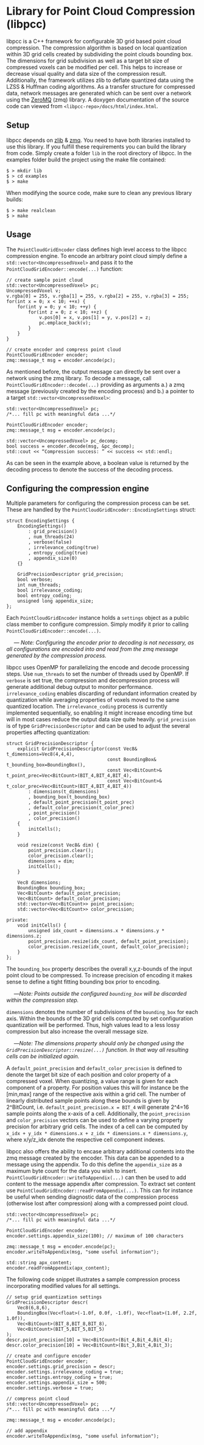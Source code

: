 # Library for Point Cloud Compression (libpcc)
libpcc is a C++ framework for configurable 3D grid based point cloud compression. The compression algorithm is based on local quantization within 3D grid cells created by subdividing the point clouds bounding box. The dimensions for grid subdivision as well as a target bit size of compressed voxels can be modified per cell. This helps to increase or decrease visual quality and data size of the compression result. Additionally, the framework utilizes zlib to deflate quantized data using the LZSS & Huffman coding algorithms. As a transfer structure for compressed data, network messages are generated which can be sent over a network using the [ZeroMQ](http://zeromq.org/) (zmq) library. A doxygen documentation of the source code can viewed from `<libpcc-repo>/docs/html/index.html`.

## Setup
libpcc depends on [zlib](https://zlib.net/) & [zmq](http://zeromq.org/). You need to have both libraries installed to use this library. If you fulfill these requirements you can build the library from code. Simply create a folder `lib` in the root directory of libpcc. In the examples folder build the project using the make file contained:
```
$ > mkdir lib
$ > cd examples
$ > make
```
When modifying the source code, make sure to clean any previous library builds:
```
$ > make realclean
$ > make
```

## Usage
The `PointCloudGridEncoder` class defines high level access to the libpcc compression engine.
To encode an arbitrary point cloud simply define a `std::vector<UncompressedVoxel>` and pass it to the `PointCloudGridEncoder::encode(...)` function:
```
// create sample point cloud
std::vector<UncompressedVoxel> pc;
UncompressedVoxel v;
v.rgba[0] = 255, v.rgba[1] = 255, v.rgba[2] = 255, v.rgba[3] = 255;
for(int x = 0; x < 10; ++x) {
    for(int y = 0; y < 10; ++y) {
        for(int z = 0; z < 10; ++z) {
            v.pos[0] = x, v.pos[1] = y, v.pos[2] = z;
            pc.emplace_back(v);
        }
    }    
}

// create encoder and compress point cloud
PointCloudGridEncoder encoder;
zmq::message_t msg = encoder.encode(pc);
```
As mentioned before, the output message can directly be sent over a network using the zmq library.
To decode a message, call `PointCloudGridEncoder::decode(...)` providing as arguments a.) a zmq message (previously created by the encoding process) and b.) a pointer to a target `std::vector<UncompressedVoxel>`:
```
std::vector<UncompressedVoxel> pc;
/*... fill pc with meaningful data ...*/

PointCloudGridEncoder encoder;
zmq::message_t msg = encoder.encode(pc);

std::vector<UncompressedVoxel> pc_decomp;
bool success = encoder.decode(msg, &pc_decomp);
std::cout << “Compression success: ” << success << std::endl;
```
As can be seen in the example above, a boolean value is returned by the decoding process to denote the success of the decoding process.

## Configuring the compression engine
Multiple parameters for configuring the compression process can be set. These are handled by the `PointCloudGridEncoder::EncodingSettings` struct:
```
struct EncodingSettings {
    EncodingSettings()
        : grid_precision()
        , num_threads(24)
        , verbose(false)
        , irrelevance_coding(true)
        , entropy_coding(true)
        , appendix_size(0)
    {}
    
    GridPrecisionDescriptor grid_precision;
    bool verbose;
    int num_threads;
    bool irrelevance_coding;
    bool entropy_coding;
    unsigned long appendix_size;
};
```
Each `PointCloudGridEncoder` instance holds a `settings` object as a public class member to configure compression. Simply modify it prior to calling `PointCloudGridEncoder::encode(...)`.

&nbsp;&nbsp;&nbsp;&nbsp;&nbsp;&mdash; *Note: Configuring the encoder prior to decoding is not necessary, as all configurations are encoded into and read from the zmq message generated by the compression process.*

libpcc uses OpenMP for parallelizing the encode and decode processing steps. Use `num_threads` to set the number of threads used by OpenMP. If `verbose` is set true, the compression and decompression process will generate additional debug output to monitor performance. `irrelevance_coding` enables discarding of redundant information created by quantization while averaging properties of voxels moved to the same quantized location. The `irrelevance_coding` process is currently implemented sequentially, so enabling it might increase encoding time but will in most cases reduce the output data size quite heavily. `grid_precision` is of type `GridPrecisionDescriptor` and can be used to adjust the several properties affecting quantization:
```
struct GridPrecisionDescriptor {
    explicit GridPrecisionDescriptor(const Vec8& t_dimensions=Vec8(4,4,4),
                                     const BoundingBox& t_bounding_box=BoundingBox(),
                                     const Vec<BitCount>& t_point_prec=Vec<BitCount>(BIT_4,BIT_4,BIT_4),
                                     const Vec<BitCount>& t_color_prec=Vec<BitCount>(BIT_4,BIT_4,BIT_4))
        : dimensions(t_dimensions)
        , bounding_box(t_bounding_box)
        , default_point_precision(t_point_prec)
        , default_color_precision(t_color_prec)
        , point_precision()
        , color_precision()
    {
        initCells();
    }

    void resize(const Vec8& dim) {
        point_precision.clear();
        color_precision.clear();
        dimensions = dim;
        initCells();
    }

    Vec8 dimensions;
    BoundingBox bounding_box;
    Vec<BitCount> default_point_precision;
    Vec<BitCount> default_color_precision;
    std::vector<Vec<BitCount>> point_precision;
    std::vector<Vec<BitCount>> color_precision;

private:
    void initCells() {
        unsigned idx_count = dimensions.x * dimensions.y * dimensions.z;
        point_precision.resize(idx_count, default_point_precision);
        color_precision.resize(idx_count, default_color_precision);
    }
};
```
The `bounding_box` property describes the overall x,y,z-bounds of the input point cloud to be compressed. To increase precision of encoding it makes sense to define a tight fitting bounding box prior to encoding.

&nbsp;&nbsp;&nbsp;&nbsp;&nbsp;&mdash;*Note: Points outside the configured `bounding_box` will be discarded within the compression step.*

`dimensions` denotes the number of subdivisions of the `bounding_box` for each axis. Within the bounds of the 3D grid cells computed by set configuration quantization will be performed. Thus, high values lead to a less lossy compression but also increase the overall message size.

&nbsp;&nbsp;&nbsp;&nbsp;&nbsp;&mdash;*Note: The dimensions property should only be changed using the `GridPrecisionDescriptor::resize(...)` function. In that way all resulting cells can be initialized again.*

A `default_point_precision` and `default_color_precision` is defined to denote the target bit size of each position and color property of a compressed voxel. When quantizing, a value range is given for each component of a property. For position values this will for instance be the [min,max] range of the respective axis within a grid cell. The number of linearly distributed sample points along these bounds is given by 2^BitCount, i.e. `default_point_precision.x = BIT_4` will generate 2^4=16 sample points along the x-axis of a cell. Additionally, the `point_precision` and `color_precision` vectors can be used to define a varying property precision for arbitrary grid cells. The index of a cell can be computed by `x_idx + y_idx * dimensions.x + z_idx * dimensions.x * dimensions.y`, where x/y/z_idx denote the respective cell component indexes.

libpcc also offers the ability to encase arbitrary additional contents into the zmq message created by the encoder. This data can be appended to a message using the appendix. To do this define the `appendix_size` as a maximum byte count for the data you wish to insert. `PointCloudGridEncoder::writeToAppendix(...)` can then be used to add content to the message appendix after compression. To extract set content use `PointCloudGridEncoder::readFromAppendix(...)`. This can for instance be useful when sending diagnostic data of the compression process (otherwise lost after compression) along with a compressed point cloud.
```
std::vector<UncompressedVoxel> pc;
/*... fill pc with meaningful data ...*/

PointCloudGridEncoder encoder;
encoder.settings.appendix_size(100); // maximum of 100 characters

zmq::message_t msg = encoder.encode(pc);
encoder.writeToAppendix(msg, "some useful information");

std::string apx_content;
encoder.readFromAppendix(apx_content);
```
The following code snippet illustrates a sample compression process incorporating modified values for all settings.
```
// setup grid quantization settings
GridPrecisionDescriptor descr(
    Vec8(6,8,6),
    BoundingBox(Vec<float>(-1.0f, 0.0f, -1.0f), Vec<float>(1.0f, 2.2f, 1.0f)),
    Vec<BitCount>(BIT_8,BIT_8,BIT_8),
    Vec<BitCount>(BIT_5,BIT_5,BIT_5)
);
descr.point_precision[10] = Vec<BitCount>(Bit_4,Bit_4,Bit_4);
descr.color_precision[10] = Vec<BitCount>(Bit_3,Bit_4,Bit_3);

// create and configure encoder
PointCloudGridEncoder encoder;
encoder.settings.grid_precision = descr;
encoder.settings.irrelevance_coding = true;
encoder.settings.entropy_coding = true;
encoder.settings.appendix_size = 500;
encoder.settings.verbose = true;

// compress point cloud
std::vector<UncompressedVoxel> pc;
/*... fill pc with meaningful data ...*/

zmq::message_t msg = encoder.encode(pc);

// add appendix
encoder.writeToAppendix(msg, "some useful information");
```











